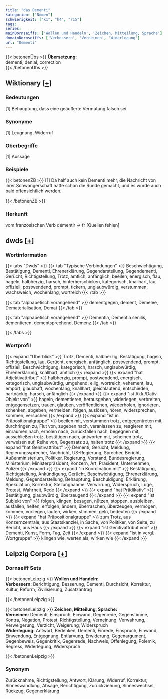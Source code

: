 ```yaml
---
title: "das Dementi"
kategorien: ["Nomen"]
schwierigkeit: ["k1", "h4", "r15"]
tags:
series:
mainDornseiffs: ['Wollen und Handeln', 'Zeichen, Mitteilung, Sprache']
domainDornseiffs: ['Verbessern', 'Verneinen', 'Widerlegung']
url: "Dementi"
---
```


{{< betonenÜbs >}}
**Übersetzung:**  
dementi, denial, correction  
{{< /betonenÜbs >}}

## Wiktionary [[+](https://de.wiktionary.org/wiki/Dementi)]

### Bedeutungen
[1] Behauptung, dass eine geäußerte Vermutung falsch sei  

### Synonyme
[1] Leugnung, Widerruf  

### Oberbegriffe
[1] Aussage  

### Beispiele
{{< betonenZB >}}
[1] Da half auch kein Dementi mehr, die Nachricht von ihrer Schwangerschaft hatte schon die Runde gemacht, und es würde auch bald offensichtlich werden.  

{{< /betonenZB >}}
### Herkunft
vom französischen Verb démentir → fr [Quellen fehlen]  



## dwds [[+](https://www.dwds.de/wb/Dementi)]

### Wortinformation
{{< tabs "Dwds" >}}
{{< tab "Typische Verbindungen" >}}
Beschwichtigung, Bestätigung, Dementi, Ehrenerklärung, Gegendarstellung, Gegendementi, Gerücht, Richtigstellung, Trotz, amtlich, anfänglich, beeilen, energisch, flau, hageln, halbherzig, harsch, hinterherschicken, kategorisch, knallhart, lau, offiziell, postwendend, prompt, tickern, unglaubwürdig, verstummen, wachsweich, wochenlang, wortreich
{{< /tab >}}

{{< tab "alphabetisch vorangehend" >}}
dementgegen, dement, Demelee, Dematerialisation, Demat
{{< /tab >}}

{{< tab "alphabetisch vorangehend" >}}
Dementia, Dementia senilis, dementieren, dementsprechend, Demenz
{{< /tab >}}

{{< /tabs >}}

### Wortprofil
{{< expand "Überblick" >}} Trotz, Dementi, halbherzig, Bestätigung, hageln, Richtigstellung, lau, Gerücht, energisch, anfänglich, postwendend, prompt, offiziell, Beschwichtigung, kategorisch, harsch, unglaubwürdig, Ehrenerklärung, knallhart, amtlich {{< /expand >}}
{{< expand "hat Adjektivattribut" >}} halbherzig, prompt, postwendend, energisch, kategorisch, unglaubwürdig, umgehend, eilig, wortreich, vehement, lau, empört, glaubhaft, wochenlang, knallhart, gleichlautend, entschieden, hartnäckig, harsch, anfänglich {{< /expand >}}
{{< expand "ist Akk./Dativ-Objekt von" >}} hageln, dementieren, herausgeben, widerlegen, verbreiten, entgegensetzen, trauen, glauben, veröffentlichen, wiederholen, ignorieren, schenken, abgeben, vermeiden, folgen, auslösen, hören, widersprechen, kommen, versuchen {{< /expand >}}
{{< expand "ist in Präpositionalgruppe" >}} beeilen mit, verstummen trotz, entgegentreten mit, durchringen zu, Flut von, zugeben nach, veranlassen zu, reagieren mit, einräumen nach, erholen nach, zurückfallen nach, begegnen mit, ausschließen trotz, bestätigen nach, antworten mit, scheinen trotz, verweisen auf, Reihe von, Gegensatz zu, halten trotz {{< /expand >}}
{{< expand "hat Genitivattribut" >}} Dementi, Gerücht, Meldung, Regierungssprecher, Nachricht, US-Regierung, Sprecher, Bericht, Außenministerium, Politiker, Regierung, Vorstand, Bundesregierung, Ministerium, Ministerpräsident, Konzern, Art, Präsident, Unternehmen, Polizei {{< /expand >}}
{{< expand "in Koordination mit" >}} Bestätigung, Richtigstellung, Ankündigung, Gerücht, Beschwichtigung, Ehrenerklärung, Meldung, Gegendarstellung, Behauptung, Beschuldigung, Erklärung, Spekulation, Korrektur, Stellungnahme, Verwirrung, Widerspruch, Lüge, Protest, Wahrheit, Rede {{< /expand >}}
{{< expand "hat Prädikativ" >}} Bestätigung, glaubwürdig, überzeugend {{< /expand >}}
{{< expand "ist Subjekt von" >}} folgen, klingen, besagen, nützen, stoppen, ausbleiben, ausfallen, helfen, erfolgen, ändern, überraschen, überzeugen, vermögen, kommen, vorliegen, lauten, wirken, stimmen, geln, bedeuten {{< /expand >}}
{{< expand "hat Präpositionalgruppe" >}} zum Trotz, aus Konzernzentrale, aus Staatskanzlei, in Sache, von Politiker, von Seite, zu Bericht, aus Haus {{< /expand >}}
{{< expand "ist Genitivattribut von" >}} Dementi, Kunst, Form, Tag, Zeit {{< /expand >}}
{{< expand "ist in vergl. Wortgruppe" >}} klingen wie, werten als, wirken wie {{< /expand >}}

## Leipzig Corpora [[+](https://corpora.uni-leipzig.de/en/res?word=Dementi&corpusId=deu_newscrawl-public_2018)]

### Dornseiff Sets
{{< betonenLeipzig >}}
**Wollen und Handeln:**  
**Verbessern:** Berichtigung, Besserung, Dementi, Durchsicht, Korrektur, Kultur, Reform, Zivilisierung, Zusatzantrag  

{{< /betonenLeipzig >}}


{{< betonenLeipzig >}}
**Zeichen, Mitteilung, Sprache:**  
**Verneinen:** Dementi, Einspruch, Einwand, Gegenrede, Gegenstimme, Kontra, Negation, Protest, Richtigstellung, Verneinung, Verwahrung, Verweigerung, Verzicht, Weigerung, Widerspruch  
**Widerlegung:** Antwort, Bedenken, Dementi, Einrede, Einspruch, Einwand, Einwendung, Entgegnung, Entlarvung, Erwiderung, Gegenargument, Gegenbeweis, Gegenkritik, Gegenrede, Nachweis, Offenlegung, Polemik, Regress, Widerlegung, Widerspruch  

{{< /betonenLeipzig >}}

### Synonym
Zurücknahme, Richtigstellung, Antwort, Klärung, Widerruf, Korrektur, Sinneswandlung, Absage, Berichtigung, Zurückziehung, Sinneswechsel, Rückzug, Gegenerklärung

